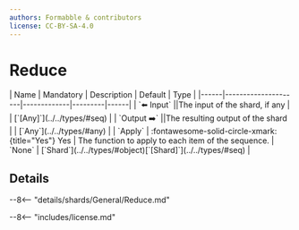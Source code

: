 ```yaml
---
authors: Formabble & contributors
license: CC-BY-SA-4.0
---
```



# Reduce

<div class="sh-parameters" markdown="1">
| Name | Mandatory | Description | Default | Type |
|------|---------------------|-------------|---------|------|
| `⬅️ Input` ||The input of the shard, if any | | [`[Any]`](../../types/#seq) |
| `Output ➡️` ||The resulting output of the shard | | [`Any`](../../types/#any) |
| `Apply` | :fontawesome-solid-circle-xmark:{title="Yes"} Yes  | The function to apply to each item of the sequence. | `None` | [`Shard`](../../types/#object)[`[Shard]`](../../types/#seq) |

</div>



## Details

--8<-- "details/shards/General/Reduce.md"


--8<-- "includes/license.md"

